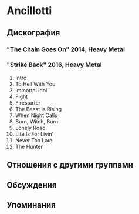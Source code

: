 # Ancillotti



## Дискография

### "The Chain Goes On" 2014, Heavy Metal



### "Strike Back" 2016, Heavy Metal

1. Intro
2. To Hell With You
3. Immortal Idol
4. Fight
5. Firestarter
6. The Beast Is Rising
7. When Night Calls
8. Burn, Witch, Burn
9. Lonely Road
10. Life Is For Livin'
11. Never Too Late
12. The Hunter


## Отношения с другими группами


## Обсуждения


## Упоминания

